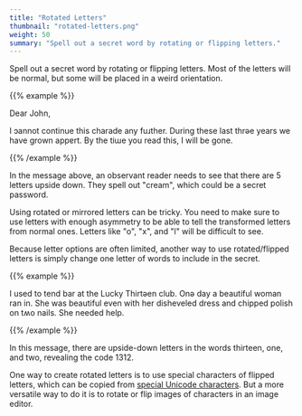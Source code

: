 ```yaml
---
title: "Rotated Letters"
thumbnail: "rotated-letters.png"
weight: 50
summary: "Spell out a secret word by rotating or flipping letters."
---
```


Spell out a secret word by rotating or flipping letters. Most of the
letters will be normal, but some will be placed in a weird orientation.

{{% example %}}

Dear John,

I ɔannot continue this charade any fuɹther. During these last thrəe years
we have grown appɐrt. By the tiɯe you read this, I will be gone.

{{% /example %}}

In the message above, an observant reader needs to see that there are 5
letters upside down. They spell out "cream", which could be a secret
password.

Using rotated or mirrored letters can be tricky. You need to make sure to
use letters with enough asymmetry to be able to tell the transformed
letters from normal ones. Letters like "o", "x", and "l" will be difficult
to see.

Because letter options are often limited, another way to use
rotated/flipped letters is simply change one letter of words to include in
the secret.

{{% example %}}

I used to tend bar at the Lucky Thirtəen club. Onə day a beautiful woman
ran in. She was beautiful even with her disheveled dress and chipped polish
on tʍo nails. She needed help.

{{% /example %}}

In this message, there are upside-down letters in the words thirteen, one,
and two, revealing the code 1312.

One way to create rotated letters is to use special characters of flipped
letters, which can be copied from [special Unicode characters]. But a more
versatile way to do it is to rotate or flip images of characters in an
image editor.


[special Unicode characters]: https://en.wikipedia.org/wiki/Rotated_letter#Unicode_support
